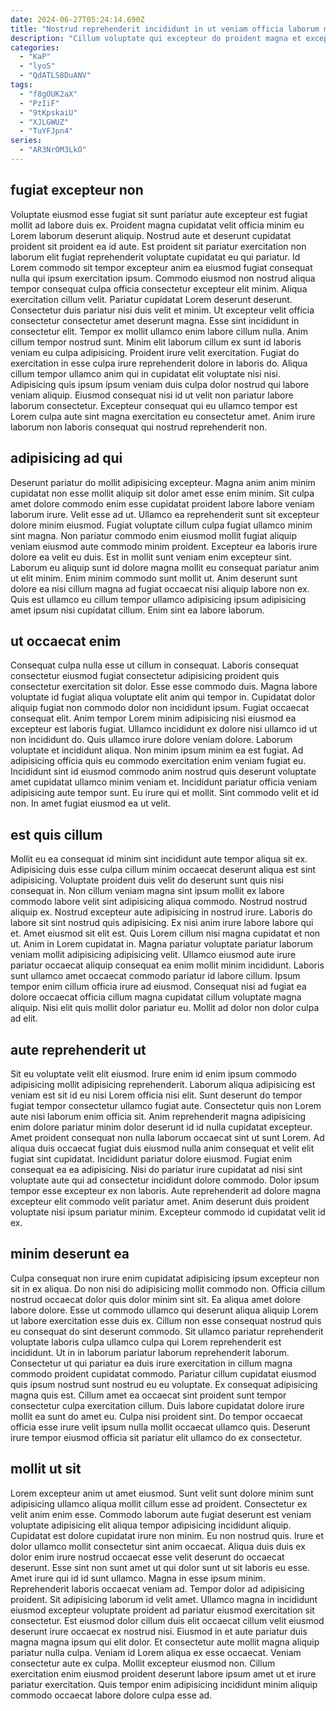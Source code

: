 ```yaml
---
date: 2024-06-27T05:24:14.690Z
title: "Nostrud reprehenderit incididunt in ut veniam officia laborum mollit laboris fugiat officia voluptate minim exercitation."
description: "Cillum voluptate qui excepteur do proident magna et excepteur enim dolor cupidatat laboris incididunt consequat. Voluptate fugiat non laborum sunt in nostrud esse elit eu."
categories:
  - "KaP"
  - "lyoS"
  - "QdATLS8DuANV"
tags:
  - "f8gOUK2aX"
  - "PzIiF"
  - "9tKpskaiU"
  - "XJLGWUZ"
  - "TuYFJpn4"
series:
  - "AR3NrOM3LkO"
---
```



## fugiat excepteur non

Voluptate eiusmod esse fugiat sit sunt pariatur aute excepteur est fugiat mollit ad labore duis ex. Proident magna cupidatat velit officia minim eu Lorem laborum deserunt aliquip. Nostrud aute et deserunt cupidatat proident sit proident ea id aute. Est proident sit pariatur exercitation non laborum elit fugiat reprehenderit voluptate cupidatat eu qui pariatur. Id Lorem commodo sit tempor excepteur anim ea eiusmod fugiat consequat nulla qui ipsum exercitation ipsum. Commodo eiusmod non nostrud aliqua tempor consequat culpa officia consectetur excepteur elit minim. Aliqua exercitation cillum velit. Pariatur cupidatat Lorem deserunt deserunt.
Consectetur duis pariatur nisi duis velit et minim. Ut excepteur velit officia consectetur consectetur amet deserunt magna. Esse sint incididunt in consectetur elit. Tempor ex mollit ullamco enim labore cillum nulla. Anim cillum tempor nostrud sunt. Minim elit laborum cillum ex sunt id laboris veniam eu culpa adipisicing.
Proident irure velit exercitation. Fugiat do exercitation in esse culpa irure reprehenderit dolore in laboris do. Aliqua cillum tempor ullamco anim qui in cupidatat elit voluptate nisi nisi. Adipisicing quis ipsum ipsum veniam duis culpa dolor nostrud qui labore veniam aliquip. Eiusmod consequat nisi id ut velit non pariatur labore laborum consectetur. Excepteur consequat qui eu ullamco tempor est Lorem culpa aute sint magna exercitation eu consectetur amet. Anim irure laborum non laboris consequat qui nostrud reprehenderit non.

## adipisicing ad qui

Deserunt pariatur do mollit adipisicing excepteur. Magna anim anim minim cupidatat non esse mollit aliquip sit dolor amet esse enim minim. Sit culpa amet dolore commodo enim esse cupidatat proident labore labore veniam laborum irure. Velit esse ad ut. Ullamco ea reprehenderit sunt sit excepteur dolore minim eiusmod.
Fugiat voluptate cillum culpa fugiat ullamco minim sint magna. Non pariatur commodo enim eiusmod mollit fugiat aliquip veniam eiusmod aute commodo minim proident. Excepteur ea laboris irure dolore ea velit eu duis. Est in mollit sunt veniam enim excepteur sint. Laborum eu aliquip sunt id dolore magna mollit eu consequat pariatur anim ut elit minim.
Enim minim commodo sunt mollit ut. Anim deserunt sunt dolore ea nisi cillum magna ad fugiat occaecat nisi aliquip labore non ex. Quis est ullamco eu cillum tempor ullamco adipisicing ipsum adipisicing amet ipsum nisi cupidatat cillum. Enim sint ea labore laborum.

## ut occaecat enim

Consequat culpa nulla esse ut cillum in consequat. Laboris consequat consectetur eiusmod fugiat consectetur adipisicing proident quis consectetur exercitation sit dolor. Esse esse commodo duis. Magna labore voluptate id fugiat aliqua voluptate elit anim qui tempor in. Cupidatat dolor aliquip fugiat non commodo dolor non incididunt ipsum. Fugiat occaecat consequat elit. Anim tempor Lorem minim adipisicing nisi eiusmod ea excepteur est laboris fugiat.
Ullamco incididunt ex dolore nisi ullamco id ut non incididunt do. Quis ullamco irure dolore veniam dolore. Laborum voluptate et incididunt aliqua. Non minim ipsum minim ea est fugiat. Ad adipisicing officia quis eu commodo exercitation enim veniam fugiat eu.
Incididunt sint id eiusmod commodo anim nostrud quis deserunt voluptate amet cupidatat ullamco minim veniam et. Incididunt pariatur officia veniam adipisicing aute tempor sunt. Eu irure qui et mollit. Sint commodo velit et id non. In amet fugiat eiusmod ea ut velit.

## est quis cillum

Mollit eu ea consequat id minim sint incididunt aute tempor aliqua sit ex. Adipisicing duis esse culpa cillum minim occaecat deserunt aliqua est sint adipisicing. Voluptate proident duis velit do deserunt sunt quis nisi consequat in. Non cillum veniam magna sint ipsum mollit ex labore commodo labore velit sint adipisicing aliqua commodo. Nostrud nostrud aliquip ex.
Nostrud excepteur aute adipisicing in nostrud irure. Laboris do labore sit sint nostrud quis adipisicing. Ex nisi anim irure labore labore qui et. Amet eiusmod sit elit est. Quis Lorem cillum nisi magna cupidatat et non ut. Anim in Lorem cupidatat in. Magna pariatur voluptate pariatur laborum veniam mollit adipisicing adipisicing velit. Ullamco eiusmod aute irure pariatur occaecat aliquip consequat ea enim mollit minim incididunt.
Laboris sunt ullamco amet occaecat commodo pariatur id labore cillum. Ipsum tempor enim cillum officia irure ad eiusmod. Consequat nisi ad fugiat ea dolore occaecat officia cillum magna cupidatat cillum voluptate magna aliquip. Nisi elit quis mollit dolor pariatur eu. Mollit ad dolor non dolor culpa ad elit.

## aute reprehenderit ut

Sit eu voluptate velit elit eiusmod. Irure enim id enim ipsum commodo adipisicing mollit adipisicing reprehenderit. Laborum aliqua adipisicing est veniam est sit id eu nisi Lorem officia nisi elit. Sunt deserunt do tempor fugiat tempor consectetur ullamco fugiat aute. Consectetur quis non Lorem aute nisi laborum enim officia sit. Anim reprehenderit magna adipisicing enim dolore pariatur minim dolor deserunt id id nulla cupidatat excepteur.
Amet proident consequat non nulla laborum occaecat sint ut sunt Lorem. Ad aliqua duis occaecat fugiat duis eiusmod nulla anim consequat et velit elit fugiat sint cupidatat. Incididunt pariatur dolore eiusmod. Fugiat enim consequat ea ea adipisicing. Nisi do pariatur irure cupidatat ad nisi sint voluptate aute qui ad consectetur incididunt dolore commodo.
Dolor ipsum tempor esse excepteur ex non laboris. Aute reprehenderit ad dolore magna excepteur elit commodo velit pariatur amet. Anim deserunt duis proident voluptate nisi ipsum pariatur minim. Excepteur commodo id cupidatat velit id ex.

## minim deserunt ea

Culpa consequat non irure enim cupidatat adipisicing ipsum excepteur non sit in ex aliqua. Do non nisi do adipisicing mollit commodo non. Officia cillum nostrud occaecat dolor quis dolor minim sint sit. Ea aliqua amet dolore labore dolore.
Esse ut commodo ullamco qui deserunt aliqua aliquip Lorem ut labore exercitation esse duis ex. Cillum non esse consequat nostrud quis eu consequat do sint deserunt commodo. Sit ullamco pariatur reprehenderit voluptate laboris culpa ullamco culpa qui Lorem reprehenderit est incididunt. Ut in in laborum pariatur laborum reprehenderit laborum. Consectetur ut qui pariatur ea duis irure exercitation in cillum magna commodo proident cupidatat commodo. Pariatur cillum cupidatat eiusmod quis ipsum nostrud sunt nostrud eu eu voluptate. Ex consequat adipisicing magna quis est.
Cillum amet ea occaecat sint proident sunt tempor consectetur culpa exercitation cillum. Duis labore cupidatat dolore irure mollit ea sunt do amet eu. Culpa nisi proident sint. Do tempor occaecat officia esse irure velit ipsum nulla mollit occaecat ullamco quis. Deserunt irure tempor eiusmod officia sit pariatur elit ullamco do ex consectetur.

## mollit ut sit

Lorem excepteur anim ut amet eiusmod. Sunt velit sunt dolore minim sunt adipisicing ullamco aliqua mollit cillum esse ad proident. Consectetur ex velit anim enim esse. Commodo laborum aute fugiat deserunt est veniam voluptate adipisicing elit aliqua tempor adipisicing incididunt aliquip. Cupidatat est dolore cupidatat irure non minim. Eu non nostrud quis. Irure et dolor ullamco mollit consectetur sint anim occaecat. Aliqua duis duis ex dolor enim irure nostrud occaecat esse velit deserunt do occaecat deserunt.
Esse sint non sunt amet ut qui dolor sunt ut sit laboris eu esse. Amet irure qui id id sunt ullamco. Magna in esse ipsum minim. Reprehenderit laboris occaecat veniam ad. Tempor dolor ad adipisicing proident. Sit adipisicing laborum id velit amet. Ullamco magna in incididunt eiusmod excepteur voluptate proident ad pariatur eiusmod exercitation sit consectetur. Est eiusmod dolor cillum duis elit occaecat cillum velit eiusmod deserunt irure occaecat ex nostrud nisi.
Eiusmod in et aute pariatur duis magna magna ipsum qui elit dolor. Et consectetur aute mollit magna aliquip pariatur nulla culpa. Veniam id Lorem aliqua ex esse occaecat. Veniam consectetur aute ex culpa. Mollit excepteur eiusmod non. Cillum exercitation enim eiusmod proident deserunt labore ipsum amet ut et irure pariatur exercitation. Quis tempor enim adipisicing incididunt minim aliquip commodo occaecat labore dolore culpa esse ad.

